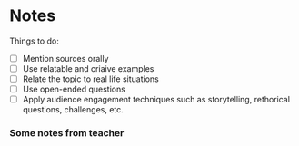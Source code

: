 # Notes

Things to do:
- [ ] Mention sources orally
- [ ] Use relatable and criaive examples
- [ ] Relate the topic to real life situations
- [ ] Use open-ended questions
- [ ] Apply audience engagement techniques such as storytelling, rethorical questions, challenges, etc.

### Some notes from teacher

